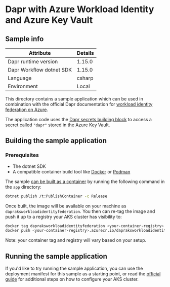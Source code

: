 # Dapr with Azure Workload Identity and Azure Key Vault

## Sample info

| Attribute | Details |
|--------|--------|
| Dapr runtime version | 1.15.0 |
| Dapr Workflow dotnet SDK | 1.15.0 |
| Language | csharp |
| Environment | Local |

This directory contains a sample application which can be used in combination with the 
official Dapr documentation for [workload identity federation on Azure](https://docs.dapr.io/developing-applications/integrations/azure/azure-authentication/howto-wif/).

The application code uses the [Dapr secrets building block](https://docs.dapr.io/developing-applications/building-blocks/secrets/secrets-overview/)
to access a secret called `"dapr"` stored in the Azure Key Vault.

## Building the sample application

### Prerequisites

 - The dotnet SDK
 - A compatible container build tool like [Docker](https://www.docker.com/) or [Podman](https://podman.io/)

The sample [can be built as a container](https://learn.microsoft.com/dotnet/core/containers/overview?tabs=linux) by running the following command in the `app` directory:

```bash
dotnet publish /t:PublishContainer -c Release
```

Once built, the image will be available on your machine as `dapraksworkloadidentityfederation`.
You then can re-tag the image and push it up to a registry your AKS cluster has visibility to:

```bash
docker tag dapraksworkloadidentityfederation <your-container-registry>.azurecr.io/dapraksworkloadidentityfederation
docker push <your-container-registry>.azurecr.io/dapraksworkloadidentityfederation
```
Note: your container tag and registry will vary based on your setup.

## Running the sample application

If you'd like to try running the sample application, you can use the deployment manifest for this sample as a starting point, or read the 
[official guide](https://docs.dapr.io/developing-applications/integrations/azure/azure-authentication/howto-wif/) for additional steps on how to configure your AKS cluster.
